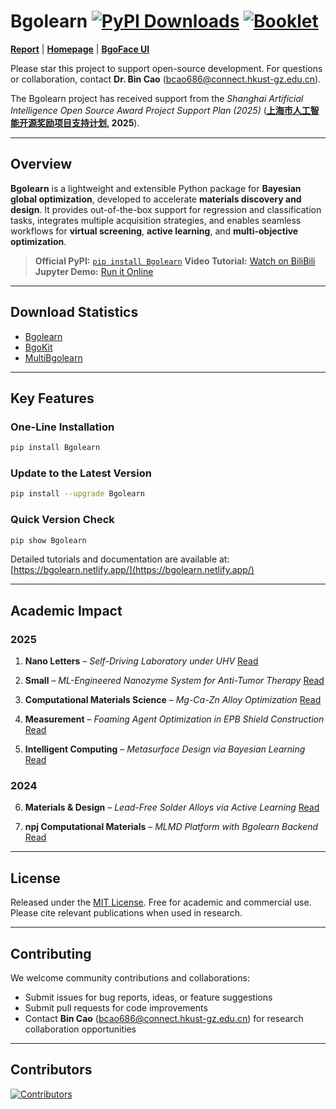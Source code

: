 

# Bgolearn [![PyPI Downloads](https://static.pepy.tech/personalized-badge/bgolearn?period=total\&units=INTERNATIONAL_SYSTEM\&left_color=BLACK\&right_color=GREEN\&left_text=downloads)](https://pepy.tech/projects/bgolearn) [![Booklet](https://img.shields.io/badge/Booklet-Documentation-green?style=flat&labelColor=black)](https://bgolearn.netlify.app/)


[**Report**](https://cmc2025.scimeeting.cn/cn/web/speaker-detail/27167?user_id=ZXvycJpgjG2WSbabyEmiSA_d_d) | [**Homepage**](http://bgolearn.caobin.asia/) | [**BgoFace UI**](https://github.com/Bgolearn/BgoFace)

Please star this project to support open-source development.
For questions or collaboration, contact **Dr. Bin Cao** ([bcao686@connect.hkust-gz.edu.cn](mailto:bcao686@connect.hkust-gz.edu.cn)).

The Bgolearn project has received support from the *Shanghai Artificial Intelligence Open Source Award Project Support Plan (2025)* (**[上海市人工智能开源奖励项目支持计划](https://www.sheitc.sh.gov.cn/cyfz/20250728/e571042d40384fcf859a347eb99e10df.html), 2025**).


---

## Overview

**Bgolearn** is a lightweight and extensible Python package for **Bayesian global optimization**, developed to accelerate **materials discovery and design**.
It provides out-of-the-box support for regression and classification tasks, integrates multiple acquisition strategies, and enables seamless workflows for **virtual screening**, **active learning**, and **multi-objective optimization**.

> **Official PyPI:** [`pip install Bgolearn`](https://pypi.org/project/Bgolearn/)
> **Video Tutorial:** [Watch on BiliBili](https://www.bilibili.com/video/BV1LTtLeaEZp)
> **Jupyter Demo:** [Run it Online](https://bgolearn.netlify.app/)

---

## Download Statistics

* [Bgolearn](https://pepy.tech/projects/Bgolearn?timeRange=threeMonths&category=version)
* [BgoKit](https://pepy.tech/projects/BgoKit?timeRange=threeMonths&category=version)
* [MultiBgolearn](https://pepy.tech/projects/multibgolearn?timeRange=threeMonths&category=version)

---

## Key Features

### One-Line Installation

```bash
pip install Bgolearn
```

### Update to the Latest Version

```bash
pip install --upgrade Bgolearn
```

### Quick Version Check

```bash
pip show Bgolearn
```

Detailed tutorials and documentation are available at: [https://bgolearn.netlify.app/](https://bgolearn.netlify.app/)

---

## Academic Impact

### 2025

1. **Nano Letters** – *Self-Driving Laboratory under UHV*
   [Read](https://pubs.acs.org/doi/pdf/10.1021/acs.nanolett.5c02445?casa_token=DycwWKxkjjQAAAAA:_qVVZ56VuzbHDnLmJ_-8mUtHatu9S8rOXE78HHGjmNhADLlr7qr-4rPWsAuIOVide29eEy6gOfvzC3do)

2. **Small** – *ML-Engineered Nanozyme System for Anti-Tumor Therapy*
   [Read](https://onlinelibrary.wiley.com/doi/10.1002/smll.202408750?utm_source=chatgpt.com)

3. **Computational Materials Science** – *Mg-Ca-Zn Alloy Optimization*
   [Read](https://www.sciencedirect.com/science/article/pii/S0927025625000084)

4. **Measurement** – *Foaming Agent Optimization in EPB Shield Construction*
   [Read](https://www.sciencedirect.com/science/article/pii/S0263224124013940)

5. **Intelligent Computing** – *Metasurface Design via Bayesian Learning*
   [Read](https://spj.science.org/doi/pdf/10.34133/icomputing.0135)

### 2024

6. **Materials & Design** – *Lead-Free Solder Alloys via Active Learning*
   [Read](https://www.sciencedirect.com/science/article/pii/S0264127524002946)

7. **npj Computational Materials** – *MLMD Platform with Bgolearn Backend*
   [Read](https://www.nature.com/articles/s41524-024-01243-4)

---

## License

Released under the [MIT License](https://opensource.org/licenses/MIT).
Free for academic and commercial use. Please cite relevant publications when used in research.

---

## Contributing

We welcome community contributions and collaborations:

* Submit issues for bug reports, ideas, or feature suggestions
* Submit pull requests for code improvements
* Contact **Bin Cao** ([bcao686@connect.hkust-gz.edu.cn](mailto:bcao686@connect.hkust-gz.edu.cn)) for research collaboration opportunities

---

## Contributors

[![Contributors](https://contrib.rocks/image?repo=Bin-Cao/Bgolearn&v=6)](https://github.com/Bin-Cao/Bgolearn/graphs/contributors)
